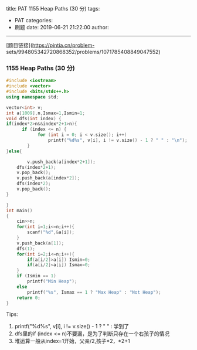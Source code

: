 title: PAT 1155 Heap Paths (30 分)
tags:
  - PAT
categories:
  - 刷题
date: 2019-06-21 21:22:00
author:
---
[题目链接](https://pintia.cn/problem-
sets/994805342720868352/problems/1071785408849047552)

### 1155 Heap Paths (30 分)

```c++
#include <iostream>
#include <vector>
#include <bits/stdc++.h>
using namespace std;

vector<int> v;
int a[1009],n,Ismax=1,Ismin=1;
void dfs(int index) {
if(index*2>n&&index*2+1>n){
      if (index <= n) {
            for (int i = 0; i < v.size(); i++)
                printf("%d%s", v[i], i != v.size() - 1 ? " " : "\n");
        }
}else{

        v.push_back(a[index*2+1]);
    dfs(index*2+1);
    v.pop_back();
    v.push_back(a[index*2]);
    dfs(index*2);
    v.pop_back();
}

}
int main()
{
    cin>>n;
    for(int i=1;i<=n;i++){
        scanf("%d",&a[i]);
    }
    v.push_back(a[1]);
    dfs(1);
    for(int i=2;i<=n;i++){
        if(a[i/2]>a[i]) Ismin=0;
        if(a[i/2]<a[i]) Ismax=0;
    }
    if (Ismin == 1)
        printf("Min Heap");
    else
        printf("%s", Ismax == 1 ? "Max Heap" : "Not Heap");
    return 0;
}


```

Tips:
1.  printf("%d%s", v[i], i != v.size() - 1 ? " " : 学到了
2. dfs里的if (index <= n)不要漏，是为了判断只存在一个右孩子的情况
3. 堆运算一般从index=1开始，父亲/2,孩子*2，*2+1
